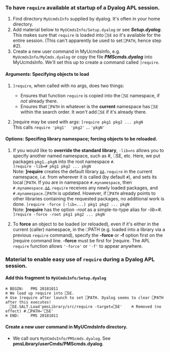 ### To have `require` available at startup of a Dyalog APL session.
1. Find directory `MyUcmdsInfo` supplied by dyalog. It's often in your home directory.
1. Add material below to `MyUCmdsInfo/Setup.dyalog` or see ___Setup.dyalog___.
This makes sure that `require` is loaded into `⎕SE` so it's available for the entire session.
(This can't apparently be used to set `⎕PATH`, hence step #2).
1. Create a new user command in MyUcmdsInfo, e.g. `MyUcmdsInfo/MyCmds.dyalog` or copy the file ___PMScmds.dyalog___ into MyUcmdsInfo.
We'll set this up to create a command called `]require`. <br>

#### Arguments: Specifying objects to load
1. `]require`, when called with no args, does two things:
   - Ensures that function `require` is copied into the `⎕SE` namespace, if _not_ already there.
   - Ensures that `⎕PATH` in whatever is the __current__ namespace has `⎕SE` within the search order. It _won't_ add `⎕SE` if it's already there.
   
1. ]require may be used with args:
   `]require pkg1 pkg2 ... pkgN`<br>
   This calls `require 'pkg1'  'pkg2'` ... `'pkgN'` <br>
  
#### Options: Specifing library namespace; forcing objects to be reloaded.

1. If you would like to __override the standard library__, `-lib=ns` allows you to specify another named namespace, such as #, ⎕SE, etc. Here, we put packages `pkg1`...`pkgN` into the root namespace `#`.<br>
   `]require -lib=# pkg1 pkg2 ... pkgN`          <br>
   Note: __]require__ creates the default library `⍙⍙.require` in the current namespace, _i.e._ from wherever it is called (by default `#`), and sets its local `⎕PATH`.  If you are in namespace `#.mynamespace`, then `#.mynamespace.⍙⍙.require` receives any newly loaded packages, and  `#.mynamespace.⎕PATH` is updated. However, if `⎕PATH` already points to other libraries containing the requested packages, no additional work is done.
   `]require -force [-lib=...] pkg1 pkg2 ... pkgN` <br>
   Note: __]require__ has the option _-root_ as a simple-to-type alias for _-lib=#_.
   `]require -force -root pkg1 pkg2 ... pkgN` <br>
   
2. To __force__ an object to be loaded (or reloaded), even if it's either in the current (caller) namespace, in the ⎕PATH (e.g. loaded into a library via a previous `require` command), specify the __-force__ or __-f__ option first on the ]require command line.
   __-force__ must be first for ]require. The APL `require` function allows `'-force'` or `'-f'` to appear anywhere.

### Material to enable easy use of `require` during a Dyalog APL session.
#### Add this fragment to `MyUCmdsInfo/Setup.dyalog`

```
⍝ BEGIN:   PMS 20181011
⍝ We load up require into ⎕SE.
⍝ Use ]require after launch to set ⎕PATH. Dyalog seems to clear ⎕PATH after this executes!
  ⎕SE.SALT.Load'pmsLibrary/src/require -target=⎕SE'    ⍝ Removed (no effect) #.⎕PATH←'⎕SE'
⍝ END:     PMS 20181011
```

#### Create a new user command in MyUCmdsInfo directory. 
- We call ours `MyUCmdsInfo/PMScmds.dyalog`. See __pmsLibrary/userCmds/PMScmds.dyalog__.

